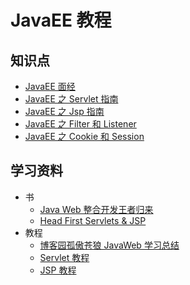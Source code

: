 # JavaEE 教程

## 知识点

- [JavaEE 面经](javaee-interview.md)
- [JavaEE 之 Servlet 指南](javaee-servlet.md)
- [JavaEE 之 Jsp 指南](javaee-jsp.md)
- [JavaEE 之 Filter 和 Listener](javaee-filter-listener.md)
- [JavaEE 之 Cookie 和 Session](javaee-cookie-sesion.md)

## 学习资料

- 书
  - [Java Web 整合开发王者归来](https://book.douban.com/subject/4189495/)
  - [Head First Servlets & JSP](https://book.douban.com/subject/1942934/)
- 教程
  - [博客园孤傲苍狼 JavaWeb 学习总结](https://www.cnblogs.com/xdp-gacl/tag/JavaWeb%E5%AD%A6%E4%B9%A0%E6%80%BB%E7%BB%93/)
  - [Servlet 教程](https://www.runoob.com/servlet/servlet-tutorial.html)
  - [JSP 教程](https://www.runoob.com/jsp/jsp-tutorial.html)
